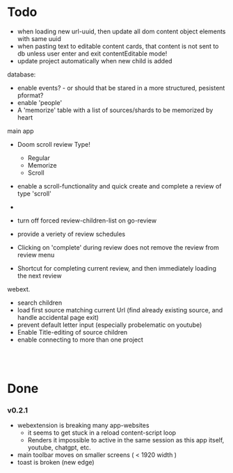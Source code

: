 

# Todo

- when loading new url-uuid, then update all dom content object elements with same uuid
- when pasting text to editable content cards, that content is not sent to db unless user enter and exit contentEditable mode!
- update project automatically when new child is added


database:
- enable events? - or should that be stared in a more structured, pesistent pformat?
- enable 'people'
- A 'memorize' table with a list of sources/shards to be memorized by heart

main app
- Doom scroll review Type! 
	- Regular
	- Memorize
	- Scroll
- enable a scroll-functionality and quick create and complete a review of type 'scroll'

- 

- turn off forced review-children-list on go-review
- provide a veriety of review schedules
- Clicking on 'complete' during review does not remove the review from review menu
- Shortcut for completing current review, and then immediately loading the next review

webext.
- search children
- load first source matching current Url (find already existing source, and handle accidental page exit)
- prevent default letter input (especially probelematic on youtube)
- Enable Title-editing of source children
- enable connecting to more than one project


<br>
<br>

# Done

### v0.2.1
- webextension is breaking many app-websites
	- it seems to get stuck in a reload content-script loop
	- Renders it impossible to active in the same session as this app itself, youtube, chatgpt, etc.
- main toolbar moves on smaller screens ( < 1920 width )
- toast is broken (new edge) 
